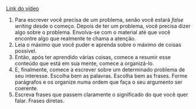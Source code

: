 [Link do vídeo](https://youtu.be/rvfn1wMAFgU)

1. Para escrever você precisa de um problema, senão você estará *false writing* desde o começo. Depois de ter um problema, você precisa dizer algo sobre o problema. Envolva-se com o material até que você encontre algo que realmente te chama a atenção. 
2. Leia o máximo que você puder e aprenda sobre o máximo de coisas possível.
3. Então, após ter aprendido várias coisas, comece a resumir esse conteúdo que está em sua mente, comece a organizá-lo. 
4. E, finalmente, comece a escrever sobre um determinado problema de seu interesse. Escolha bem as palavras. Escolha bem as frases. Forme parágrafos e os organize numa ordem que faça o seu argumento ser coerente. 
5. Escreva frases que passem claramente o significado do que você quer falar. Frases diretas. 